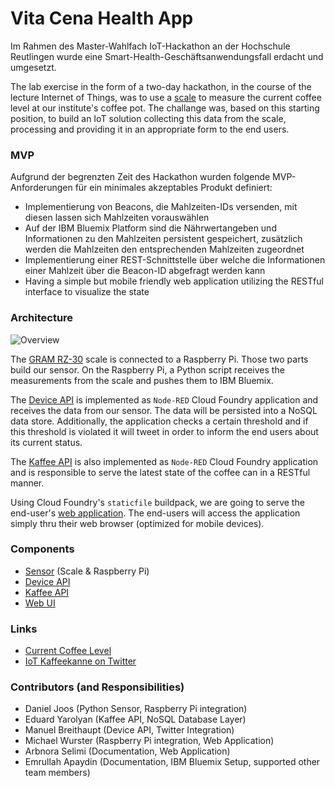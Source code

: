 # Vita Cena Health App

Im Rahmen des Master-Wahlfach IoT-Hackathon an der Hochschule Reutlingen wurde eine Smart-Health-Geschäftsanwendungsfall erdacht und umgesetzt.

The lab exercise in the form of a two-day hackathon, in the course of the lecture Internet of Things, was to use a [scale](http://gram.es/eng/productos012.php?idc=46&idp=217) to measure the current coffee level at our institute's coffee pot.
The challange was, based on this starting position, to build an IoT solution collecting this data from the scale, processing and providing it in an appropriate form to the end users.

### MVP

Aufgrund der begrenzten Zeit des Hackathon wurden folgende MVP-Anforderungen für ein minimales akzeptables Produkt definiert:

* Implementierung von Beacons, die Mahlzeiten-IDs versenden, mit diesen lassen sich Mahlzeiten vorauswählen
* Auf der IBM Bluemix Platform sind die Nährwertangeben und Informationen zu den Mahlzeiten persistent gespeichert, zusätzlich werden die Mahlzeiten den entsprechenden Mahlzeiten zugeordnet
* Implementierung einer REST-Schnittstelle über welche die Informationen einer Mahlzeit über die Beacon-ID abgefragt werden kann
* Having a simple but mobile friendly web application utilizing the RESTful interface to visualize the state

### Architecture

![Overview](http://rawgit.com/miwurster/msc-iot-kaffeekanne/master/overview.svg)

The [GRAM RZ-30](sensor) scale is connected to a Raspberry Pi. Those two parts build our sensor. On the Raspberry Pi, a Python script receives the measurements from the scale and pushes them to IBM Bluemix.

The [Device API](device-api) is implemented as `Node-RED` Cloud Foundry application and receives the data from our sensor. The data will be persisted into a NoSQL data store. Additionally, the application checks a certain threshold and if this threshold is violated it will tweet in order to inform the end users about its current status.

The [Kaffee API](kaffee-api) is also implemented as `Node-RED` Cloud Foundry application and is responsible to serve the latest state of the coffee can in a RESTful manner.

Using Cloud Foundry's `staticfile` buildpack, we are going to serve the end-user's [web application](kaffeekanne). The end-users will access the application simply thru their web browser (optimized for mobile devices).

### Components

* [Sensor](sensor) (Scale & Raspberry Pi)
* [Device API](device-api)
* [Kaffee API](kaffee-api)
* [Web UI](kaffeekanne)

### Links

* [Current Coffee Level](https://kaffeekanne1.eu-gb.mybluemix.net)
* [IoT Kaffeekanne on Twitter](https://twitter.com/kaffeekanne1)

### Contributors (and Responsibilities)

* Daniel Joos (Python Sensor, Raspberry Pi integration)
* Eduard Yarolyan (Kaffee API, NoSQL Database Layer)
* Manuel Breithaupt (Device API, Twitter Integration)
* Michael Wurster (Raspberry Pi integration, Web Application)
* Arbnora Selimi (Documentation, Web Application)
* Emrullah Apaydin (Documentation, IBM Bluemix Setup, supported other team members)
